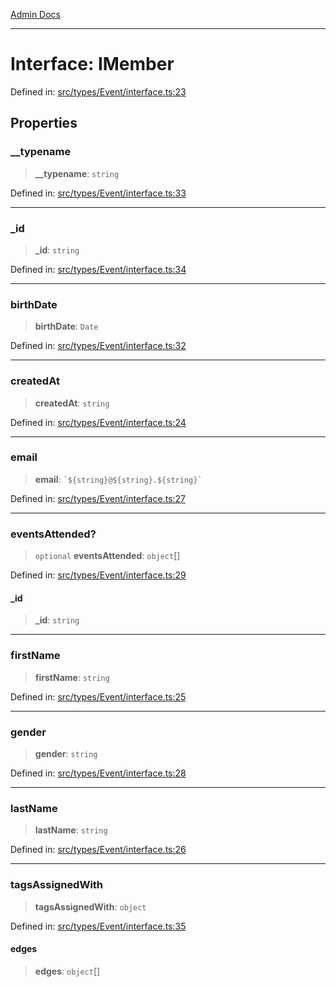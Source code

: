 [Admin Docs](/)

***

# Interface: IMember

Defined in: [src/types/Event/interface.ts:23](https://github.com/PalisadoesFoundation/talawa-admin/blob/main/src/types/Event/interface.ts#L23)

## Properties

### \_\_typename

> **\_\_typename**: `string`

Defined in: [src/types/Event/interface.ts:33](https://github.com/PalisadoesFoundation/talawa-admin/blob/main/src/types/Event/interface.ts#L33)

***

### \_id

> **\_id**: `string`

Defined in: [src/types/Event/interface.ts:34](https://github.com/PalisadoesFoundation/talawa-admin/blob/main/src/types/Event/interface.ts#L34)

***

### birthDate

> **birthDate**: `Date`

Defined in: [src/types/Event/interface.ts:32](https://github.com/PalisadoesFoundation/talawa-admin/blob/main/src/types/Event/interface.ts#L32)

***

### createdAt

> **createdAt**: `string`

Defined in: [src/types/Event/interface.ts:24](https://github.com/PalisadoesFoundation/talawa-admin/blob/main/src/types/Event/interface.ts#L24)

***

### email

> **email**: `` `${string}@${string}.${string}` ``

Defined in: [src/types/Event/interface.ts:27](https://github.com/PalisadoesFoundation/talawa-admin/blob/main/src/types/Event/interface.ts#L27)

***

### eventsAttended?

> `optional` **eventsAttended**: `object`[]

Defined in: [src/types/Event/interface.ts:29](https://github.com/PalisadoesFoundation/talawa-admin/blob/main/src/types/Event/interface.ts#L29)

#### \_id

> **\_id**: `string`

***

### firstName

> **firstName**: `string`

Defined in: [src/types/Event/interface.ts:25](https://github.com/PalisadoesFoundation/talawa-admin/blob/main/src/types/Event/interface.ts#L25)

***

### gender

> **gender**: `string`

Defined in: [src/types/Event/interface.ts:28](https://github.com/PalisadoesFoundation/talawa-admin/blob/main/src/types/Event/interface.ts#L28)

***

### lastName

> **lastName**: `string`

Defined in: [src/types/Event/interface.ts:26](https://github.com/PalisadoesFoundation/talawa-admin/blob/main/src/types/Event/interface.ts#L26)

***

### tagsAssignedWith

> **tagsAssignedWith**: `object`

Defined in: [src/types/Event/interface.ts:35](https://github.com/PalisadoesFoundation/talawa-admin/blob/main/src/types/Event/interface.ts#L35)

#### edges

> **edges**: `object`[]
